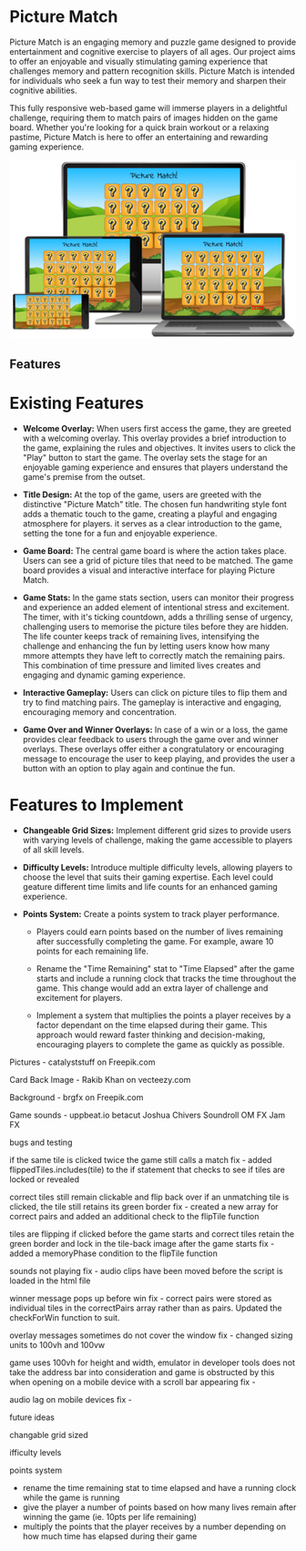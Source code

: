 # Picture Match
Picture Match is an engaging memory and puzzle game designed to provide entertainment and cognitive exercise to players of all ages. Our project aims to offer an enjoyable and visually stimulating gaming experience that challenges memory and pattern recognition skills. Picture Match is intended for individuals who seek a fun way to test their memory and sharpen their cognitive abilities.

This fully responsive web-based game will immerse players in a delightful challenge, requiring them to match pairs of images hidden on the game board. Whether you're looking for a quick brain workout or a relaxing pastime, Picture Match is here to offer an entertaining and rewarding gaming experience.

![Screenshot of responsive design.](assets/images/responsive.png)

## Features

# Existing Features

- **Welcome Overlay:** When users first access the game, they are greeted with a welcoming overlay. This overlay provides a brief introduction to the game, explaining the rules and objectives. It invites users to click the "Play" button to start the game. The overlay sets the stage for an enjoyable gaming experience and ensures that players understand the game's premise from the outset.

- **Title Design:** At the top of the game, users are greeted with the distinctive "Picture Match" title. The chosen fun handwriting style font adds a thematic touch to the game, creating a playful and engaging atmosphere for players. it serves as a clear introduction to the game, setting the tone for a fun and enjoyable experience.

- **Game Board:** The central game board is where the action takes place. Users can see a grid of picture tiles that need to be matched. The game board provides a visual and interactive interface for playing Picture Match.

- **Game Stats:** In the game stats section, users can monitor their progress and experience an added element of intentional stress and excitement. The timer, with it's ticking countdown, adds a thrilling sense of urgency, challenging users to memorise the picture tiles before they are hidden. The life counter keeps track of remaining lives, intensifying the challenge and enhancing the fun by letting users know how many mmore attempts they have left to correctly match the remaining pairs. This combination of time pressure and limited lives creates and engaging and dynamic gaming experience.

- **Interactive Gameplay:** Users can click on picture tiles to flip them and try to find matching pairs. The gameplay is interactive and engaging, encouraging memory and concentration.

- **Game Over and Winner Overlays:** In case of a win or a loss, the game provides clear feedback to users through the game over and winner overlays. These overlays offer either a congratulatory or encouraging message to encourage the user to keep playing, and provides the user a button with an option to play again and continue the fun.

# Features to Implement

- **Changeable Grid Sizes:** Implement different grid sizes to provide users with varying levels of challenge, making the game accessible to players of all skill levels.

- **Difficulty Levels:** Introduce multiple difficulty levels, allowing players to choose the level that suits their gaming expertise. Each level could geature different time limits and life counts for an enhanced gaming experience.

- **Points System:** Create a points system to track player performance.
  
  - Players could earn points based on the number of lives remaining after successfully completing the game. For example, aware 10 points for each remaining life.
  
  - Rename the "Time Remaining" stat to "Time Elapsed" after the game starts and include a running clock that tracks the time throughout the game. This change would add an extra layer of challenge and excitement for players.
  
  - Implement a system that multiplies the points a player receives by a factor dependant on the time elapsed during their game. This approach would reward faster thinking and decision-making, encouraging players to complete the game as quickly as possible.

Pictures - catalyststuff on Freepik.com

Card Back Image - Rakib Khan on vecteezy.com

Background - brgfx on Freepik.com

Game sounds - uppbeat.io
betacut
Joshua Chivers
Soundroll
OM FX
Jam FX


bugs and testing

if the same tile is clicked twice the game still calls a match
fix - added flippedTiles.includes(tile) to the if statement that checks to see if tiles are locked or revealed

correct tiles still remain clickable and flip back over if an unmatching tile is clicked, the tile still retains its green border
fix - created a new array for correct pairs and added an additional check to the flipTile function

tiles are flipping if clicked before the game starts and correct tiles retain the green border and lock in the tile-back image after the game starts
fix - added a memoryPhase condition to the flipTile function

sounds not playing
fix - audio clips have been moved before the script is loaded in the html file

winner message pops up before win
fix - correct pairs were stored as individual tiles in the correctPairs array rather than as pairs. Updated the checkForWin function to suit.

overlay messages sometimes do not cover the window
fix - changed sizing units to 100vh and 100vw

game uses 100vh for height and width, emulator in developer tools does not take the address bar into consideration and game is obstructed by this when opening on a mobile device with a scroll bar appearing
fix - 

audio lag on mobile devices
fix - 



future ideas

changable grid sized

ifficulty levels

points system
- rename the time remaining stat to time elapsed and have a running clock while the game is running
- give the player a number of points based on how many lives remain after winning the game (ie. 10pts per life remaining)
- multiply the points that the player receives by a number depending on how much time has elapsed during their game